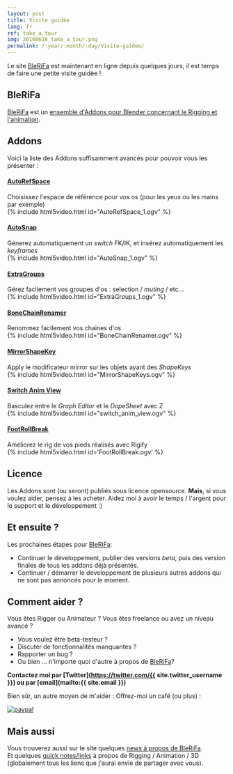 ```yaml
---
layout: post
title: Visite guidée
lang: fr
ref: take_a_tour
img: 20160616_take_a_tour.png
permalink: /:year/:month/:day/Visite-guidee/
---
```


Le site [BleRiFa]({{site.base_url}}/) est maintenant en ligne depuis quelques jours, il est temps de faire une petite visite guidée !

## BleRiFa
[BleRiFa]({{site.base_url}}/) est un [ensemble d'Addons pour Blender concernant le Rigging et l'animation]({{site.base_url}}/tools/).  

## Addons
Voici la liste des Addons suffisamment avancés pour pouvoir vous les présenter :

#### [AutoRefSpace]({{site.base_url}}/tools/AutoRefSpace-fr/)
Choisissez l'espace de référence pour vos os (pour les yeux ou les mains par exemple)  
{% include html5video.html id="AutoRefSpace_1.ogv" %}
<br/>

#### [AutoSnap]({{site.base_url}}/tools/AutoSnap-fr/)
Génerez automatiquement un *switch* FK/IK, et insérez automatiquement les *keyframes*  
{% include html5video.html id="AutoSnap_1.ogv" %}
<br/>

#### [ExtraGroups]({{site.base_url}}/tools/ExtraGroups-fr/)
Gérez facilement vos groupes d'os : selection / *muting* / etc...  
{% include html5video.html id="ExtraGroups_1.ogv" %}
<br/>

#### [BoneChainRenamer]({{site.base_url}}/tools/BoneChainRenamer-fr/)
Renommez facilement vos chaines d'os  
{% include html5video.html id="BoneChainRenamer.ogv" %}
<br/>

#### [MirrorShapeKey]({{site.base_url}}/tools/MirrorShapeKey-fr/)
Apply le modificateur mirror sur les objets ayant des *ShapeKeys*  
{% include html5video.html id="MirrorShapeKeys.ogv" %}
<br/>

#### [Switch Anim View]({{site.base_url}}/tools/SwitchAnimView-fr/)
Basculez entre le *Graph Editor* et le *DopeSheet* avec Z  
{% include html5video.html id="switch_anim_view.ogv" %}
<br/>

#### [FootRollBreak]({{site.base_url}}/tools/FootRollBreak-fr/)
Améliorez le rig de vos pieds réalisés avec Rigify  
{% include html5video.html id='FootRollBreak.ogv' %}
<br/>

## Licence
Les Addons sont (ou seront) publiés sous licence opensource. **Mais**, si vous voulez aider, pensez à les acheter. Aidez moi à avoir le temps / l'argent pour le support et le développement :)  


## Et ensuite ?
Les prochaines étapes pour [BleRiFa]({{site.base_url}}/):  

* Continuer le développement, publier des versions *beta*, puis des version finales de tous les addons déjà présentés.
* Continuer / démarrer le développement de plusieurs autres addons qui ne sont pas annoncés pour le moment.

## Comment aider ?
Vous êtes Rigger ou Animateur ? Vous êtes freelance ou avez un niveau avancé ?

* Vous voulez être beta-testeur ?
* Discuter de fonctionnalités manquantes ?
* Rapporter un bug ?
* Ou bien ... n'importe quoi d'autre à propos de [BleRiFa]({{site.base_url}}/)?  

**Contactez moi par [Twitter](https://twitter.com/{{ site.twitter_username }}) ou par [email](mailto:{{ site.email }})**

Bien sûr, un autre moyen de m'aider : Offrez-moi un café (ou plus) :

[![paypal](https://www.paypalobjects.com/en_US/i/btn/btn_donateCC_LG.gif)](https://www.paypal.com/cgi-bin/webscr?cmd=_s-xclick&hosted_button_id=HLRL7ZPXN9J9E)

## Mais aussi
Vous trouverez aussi sur le site quelques [news à propos de BleRiFa]({{site.base_url}}/news-fr/).  
Et quelques [quick notes/links]({{site.base_url}}/Breves/) à propos de Rigging / Animation / 3D  (globalement tous les liens que j'aurai envie de partager avec vous).
